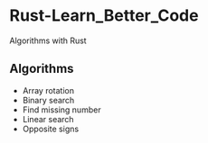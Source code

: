 # Rust-Learn_Better_Code
Algorithms with Rust

## Algorithms
* Array rotation
* Binary search
* Find missing number
* Linear search
* Opposite signs
